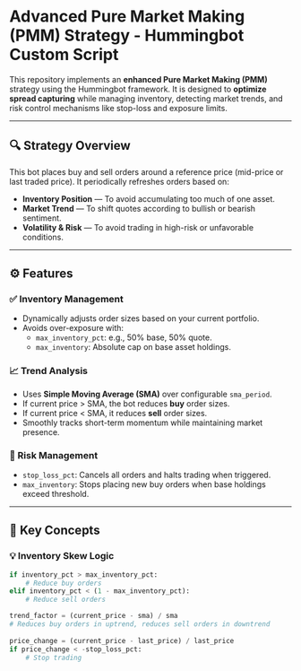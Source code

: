 # Advanced Pure Market Making (PMM) Strategy - Hummingbot Custom Script

This repository implements an **enhanced Pure Market Making (PMM)** strategy using the Hummingbot framework. It is designed to **optimize spread capturing** while managing inventory, detecting market trends, and risk control mechanisms like stop-loss and exposure limits.

---

## 🔍 Strategy Overview

This bot places buy and sell orders around a reference price (mid-price or last traded price). It periodically refreshes orders based on:

- **Inventory Position** — To avoid accumulating too much of one asset.
- **Market Trend** — To shift quotes according to bullish or bearish sentiment.
- **Volatility & Risk** — To avoid trading in high-risk or unfavorable conditions.

---

## ⚙️ Features

### ✅ Inventory Management
- Dynamically adjusts order sizes based on your current portfolio.
- Avoids over-exposure with:
  - `max_inventory_pct`: e.g., 50% base, 50% quote.
  - `max_inventory`: Absolute cap on base asset holdings.

### 📈 Trend Analysis
- Uses **Simple Moving Average (SMA)** over configurable `sma_period`.
- If current price > SMA, the bot reduces **buy** order sizes.
- If current price < SMA, it reduces **sell** order sizes.
- Smoothly tracks short-term momentum while maintaining market presence.

### 🔐 Risk Management
- `stop_loss_pct`: Cancels all orders and halts trading when triggered.
- `max_inventory`: Stops placing new buy orders when base holdings exceed threshold.

---

## 🧠 Key Concepts

### 💡 Inventory Skew Logic

```python
if inventory_pct > max_inventory_pct:
    # Reduce buy orders
elif inventory_pct < (1 - max_inventory_pct):
    # Reduce sell orders

trend_factor = (current_price - sma) / sma
# Reduces buy orders in uptrend, reduces sell orders in downtrend
 
price_change = (current_price - last_price) / last_price
if price_change < -stop_loss_pct:
    # Stop trading